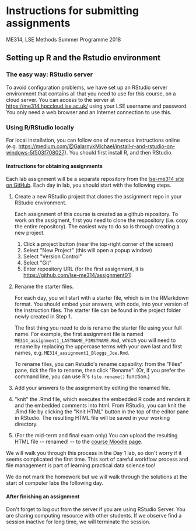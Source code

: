 # Instructions for submitting assignments

ME314, LSE Methods Summer Programme 2018


## Setting up R and the Rstudio environment

### The easy way: RStudio server

To avoid configuration problems, we have set up an RStudio server environment that contains all that you need to use for this course, on a cloud server.  You can access to the server at https://me314.hpccloud.lse.ac.uk/ using your LSE username and password.  You only need a web browser and an Internet connection to use this.

### Using R/RStudio locally

For local installation, you can follow one of numerous instructions online (e.g. https://medium.com/@GalarnykMichael/install-r-and-rstudio-on-windows-5f503f708027).   You should first install R, and then RStudio.


#### Instructions for obtaining assignments

Each lab assignment will be a separate repository from the [lse-me314 site on GitHub](https://github.com/lse-me314).  Each day in lab, you should start with the following steps.

1.  Create a new RStudio project that clones the assignment repo in your RStudio environment.

    Each assignment of this course is created as a github repository. To work on the assigment, first you need to clone the respository (i.e. copy the entire repository). The easiest way to do so is through creating a new project.
    
    1) Click a project button (near the top-right corner of the screen)
    2) Select "New Project" (this will open a popup window)
    3) Select "Version Control"
    4) Select "Git"
    5) Enter repository URL (for the first assignment, it is https://github.com/lse-me314/assignment01)

2.  Rename the starter files.

    For each day, you will start with a starter file, which is in the RMarkdown format.  You should embed your answers, with code, into your version of the instruction files. The starter file can be found in the project folder newly created in Step 1. 
    
    The first thing you need to do is rename the starter file using your full name. For example, the first assignment file is named `ME314_assignment1_LASTNAME_FIRSTNAME.Rmd`, which you will need to rename by replacing the uppercase terms with your own last and first names, e.g.  `ME314_assignment1_Bloggs_Joe.Rmd`.

    To rename files, you can Rstudio's rename capability: from the "Files" pane, tick the file to rename, then click "Rename".  (Or, if you prefer the command line, you can use R's `file.rename()` function.)
    
3.  Add your answers to the assignment by editing the renamed file.

4.  "knit" the .Rmd file, which executes the embedded R code and renders it and the embedded comments into html.  From RStudio, you can knit the .Rmd file by clicking the "Knit HTML" button in the top of the editor pane in RStudio.  The resulting HTML file will be saved in your working directory.

5.  (For the mid-term and final exam only) You can upload the resulting HTML file -- renamed! -- to the [course Moodle page](https://shortcourses.lse.ac.uk/course/view.php?id=158).

We will walk you through this process in the Day 1 lab, so don't worry if it seems complicated the first time.  This sort of careful workflow process and file management is part of learning practical data science too!

We do not mark the homework but we will walk through the solutions at the start of computer labs the following day.


#### After finishing an assignment

Don't forget to log out from the server if you are using RStudio Server. You are sharing computing resource with other students. If we observe find a session inactive for long time, we will terminate the session.
